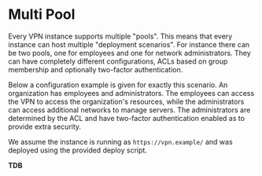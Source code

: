 # Multi Pool

Every VPN instance supports multiple "pools". This means that every instance
can host multiple "deployment scenarios". For instance there can be two pools,
one for employees and one for network administrators. They can have completely 
different configurations, ACLs based on group membership and optionally 
two-factor authentication.

Below a configuration example is given for exactly this scenario. An 
organization has employees and administrators. The employees can access the VPN
to access the organization's resources, while the administrators can access 
additional networks to manage servers. The administrators are determined by the
ACL and have two-factor authentication enabled as to provide extra security.

We assume the instance is running as `https://vpn.example/` and was deployed 
using the provided deploy script.

**TDB**
